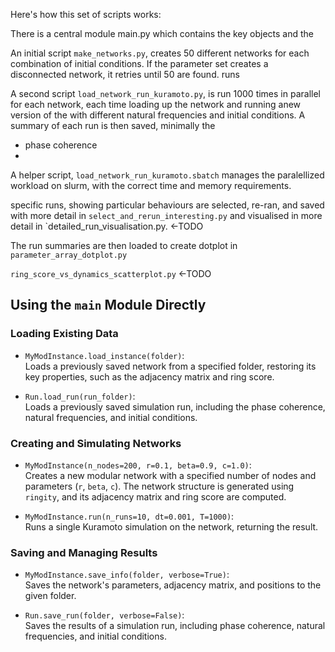 
Here's how this set of scripts works:

There is a central module main.py which contains the key objects and the





An initial script `make_networks.py`, creates 50 different networks for each combination of initial conditions. If the parameter set creates a disconnected network, it retries until 50 are found.
runs

A second script `load_network_run_kuramoto.py`, is run 1000 times in parallel for each network, each time loading up the network and running anew version of the with different natural frequencies and initial conditions. A summary of each run is then saved, minimally the
- phase coherence
- 






A helper script, `load_network_run_kuramoto.sbatch` manages the paralellized workload on slurm, with the correct time and memory requirements.


specific runs, showing particular behaviours are selected, re-ran, and saved with more detail in `select_and_rerun_interesting.py` and visualised in more detail in `detailed_run_visualisation.py. <-TODO



The run summaries are then loaded to create dotplot in  `parameter_array_dotplot.py`


`ring_score_vs_dynamics_scatterplot.py` <-TODO












## Using the `main` Module Directly  

### Loading Existing Data  

- `MyModInstance.load_instance(folder)`:  
  Loads a previously saved network from a specified folder, restoring its key properties, such as the adjacency matrix and ring score.  

- `Run.load_run(run_folder)`:  
  Loads a previously saved simulation run, including the phase coherence, natural frequencies, and initial conditions.  

### Creating and Simulating Networks  

- `MyModInstance(n_nodes=200, r=0.1, beta=0.9, c=1.0)`:  
  Creates a new modular network with a specified number of nodes and parameters (`r`, `beta`, `c`). The network structure is generated using `ringity`, and its adjacency matrix and ring score are computed.  

- `MyModInstance.run(n_runs=10, dt=0.001, T=1000)`:  
  Runs a single Kuramoto simulation on the network, returning the result.




### Saving and Managing Results  

- `MyModInstance.save_info(folder, verbose=True)`:  
  Saves the network's parameters, adjacency matrix, and positions to the given folder.  

- `Run.save_run(folder, verbose=False)`:  
  Saves the results of a simulation run, including phase coherence, natural frequencies, and initial conditions.  
